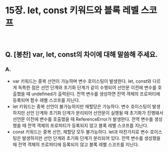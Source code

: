 # 15장. let, const 키워드와 블록 레벨 스코프

<br>

## Q. [봉찬] var, let, const의 차이에 대해 말씀해 주세요.

### A.

- var 키워드는 중복 선언이 가능하며 변수 호이스팅이 발생한다. let, const와 다르게 독특한 점은 선언 단계와 초기화 단계가 같이 수행되어 선언문 이전에 변수를 호출했을 때 undefined가 출력된다.
  전역 변수를 생성하면 전역 객체의 프로퍼티에 등록되며 함수 레벨 스코프를 지닌다.
- let 키워드는 중복 선언이 불가능하지만 재할당은 가능하다. 변수 호이스팅이 발생하지만 선언 단계와 초기화 단계가 분리되어 선언문이 실행될 때 초기화가 진행돼서 선언문 이전에 변수를 호출했을 때 ReferenceError가 발생한다.
  전역 변수를 생성했을 때 전역 객체의 프로퍼티가 등록되지 않고 블록 레벨 스코프를 지닌다.
- const 키워드는 중복 선언, 재할당 모두 불가능하다. let과 마찬가지로 변수 호이스팅은 발생하지만 선언 단계와 초기화 단계가 분리되어 있다.
  전역 변수를 생성했을 때 전역 객체의 프로퍼티에 등록되지 않고 블록 레벨 스코프를 지닌다.
